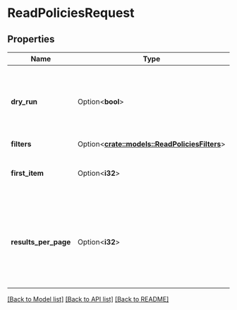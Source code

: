 # ReadPoliciesRequest

## Properties

Name | Type | Description | Notes
------------ | ------------- | ------------- | -------------
**dry_run** | Option<**bool**> | If true, checks whether you have the required permissions to perform the action. | [optional]
**filters** | Option<[**crate::models::ReadPoliciesFilters**](ReadPoliciesFilters.md)> |  | [optional]
**first_item** | Option<**i32**> | The item starting the list of policies requested. | [optional]
**results_per_page** | Option<**i32**> | The maximum number of items that can be returned in a single response (by default, 100). | [optional]

[[Back to Model list]](../README.md#documentation-for-models) [[Back to API list]](../README.md#documentation-for-api-endpoints) [[Back to README]](../README.md)


